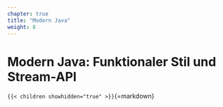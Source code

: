 ```yaml
---
chapter: true
title: "Modern Java"
weight: 8
---
```



# Modern Java: Funktionaler Stil und Stream-API


`{{< children showhidden="true" >}}`{=markdown}
